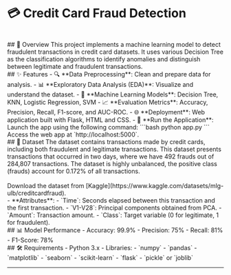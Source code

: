 # 💳 Credit Card Fraud Detection
<br>
## 📝 Overview
This project implements a machine learning model to detect fraudulent transactions in credit card datasets. It uses various Decision Tree as the classification algorithms to identify anomalies and distinguish between legitimate and fraudulent transactions.

<br>
## ✨ Features
- 🔍 **Data Preprocessing**: Clean and prepare data for analysis.
- 📊 **Exploratory Data Analysis (EDA)**: Visualize and understand the dataset.
- 🤖 **Machine Learning Models**: Decision Tree, KNN, Logistic Regression, SVM
- 📈 **Evaluation Metrics**: Accuracy, Precision, Recall, F1-score, and AUC-ROC.
- 🌐 **Deployment**: Web application built with Flask, HTML and CSS.
- 🚀 **Run the Application**:  
  Launch the app using the following command:
  ```bash
  python app.py
  ```
  <br>
  Access the web app at `http://localhost:5000`.

<br>
## 📂 Dataset
The dataset contains transactions made by credit cards, including both fraudulent and legitimate transactions.   
This dataset presents transactions that occurred in two days, where we have 492 frauds out of 284,807 transactions. The dataset is highly unbalanced, the positive class (frauds) account for 0.172% of all transactions.    <br><br>
Download the dataset from [Kaggle](https://www.kaggle.com/datasets/mlg-ulb/creditcardfraud).  
<br>
- **Attributes**: 
  -  `Time`: Seconds elapsed between this transaction and the first transaction.
  -  `V1-V28`: Principal components obtained from PCA.
  -  `Amount`: Transaction amount.
  -  `Class`: Target variable (0 for legitimate, 1 for fraudulent). 

<br>
## 📊 Model Performance
- Accuracy: 99.9%
- Precision: 75%
- Recall: 81%
- F1-Score: 78% 

<br>
## 🛠️ Requirements
-  Python 3.x
-  Libraries: 
  - `numpy`
  - `pandas`
  - `matplotlib`
  - `seaborn`
  - `scikit-learn`
  - `flask`
  - `pickle` or `joblib`

---


